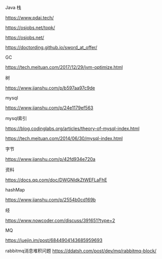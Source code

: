 Java 栈

https://www.pdai.tech/

https://osjobs.net/topk/

https://osjobs.net/

https://doctording.github.io/sword_at_offer/



GC

https://tech.meituan.com/2017/12/29/jvm-optimize.html



树

https://www.jianshu.com/p/b597aa97c9de



mysql

https://www.jianshu.com/p/24e1179ef563

mysql索引

https://blog.codinglabs.org/articles/theory-of-mysql-index.html

https://tech.meituan.com/2014/06/30/mysql-index.html



字节

https://www.jianshu.com/p/42fd934e720a



资料

https://docs.qq.com/doc/DWGNIdkZtWEFLaFhE



hashMap

https://www.jianshu.com/p/2554b0cd169b



经

https://www.nowcoder.com/discuss/391651?type=2



MQ

https://juejin.im/post/6844904143685959693

rabbitmq消息堆积问题 https://ddatsh.com/post/dev/mq/rabbitmq-block/

